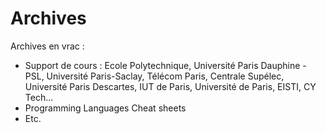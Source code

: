 # Archives  

Archives en vrac : 
- Support de cours : Ecole Polytechnique, Université Paris Dauphine - PSL, Université Paris-Saclay, Télécom Paris, Centrale Supélec, Université Paris Descartes, IUT de Paris, Université de Paris, EISTI, CY Tech...
- Programming Languages Cheat sheets
- Etc.
